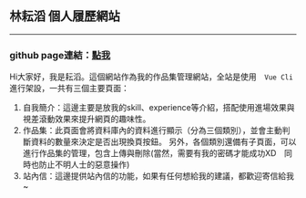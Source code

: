 ## 林耘滔 個人履歷網站

---------------------------------------------------
### github page連結：[點我](https://yuntaolin.github.io/resume/dist/#/)

Hi大家好，我是耘滔。這個網站作為我的作品集管理網站，全站是使用　`Vue Cli` 進行架設，一共有三個主要頁面：
1. 自我簡介：這邊主要是放我的skill、experience等介紹，搭配使用進場效果與視差滾動效果來提升網頁的趣味性。
2. 作品集：此頁面會將資料庫內的資料進行顯示（分為三個類別），並會主動判斷資料的數量來決定是否出現換頁按鈕。
  另外，各個類別還備有子頁面，可以進行作品集的管理，包含上傳與刪除(當然，需要有我的密碼才能成功XD　同時也防止不明人士的惡意操作)
3. 站內信：這邊提供站內信的功能，如果有任何想給我的建議，都歡迎寄信給我~
